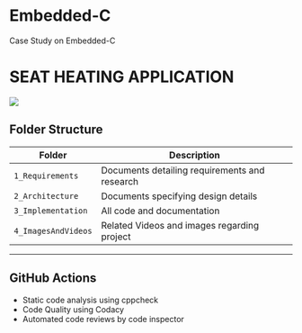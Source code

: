 # Embedded-C
Case Study on Embedded-C

# SEAT HEATING APPLICATION #

<img src="https://www.code-inspector.com/project/28769/status/svg">


## Folder Structure
Folder             | Description
-------------------| -----------------------------------------
`1_Requirements`   | Documents detailing requirements and research
`2_Architecture`         | Documents specifying design details
`3_Implementation` | All code and documentation
`4_ImagesAndVideos`| Related Videos and images regarding project
----------------------------------------------------------------------------------------------------------------------------------------------------------------------------
## GitHub Actions
* Static code analysis using cppcheck
* Code Quality using Codacy
* Automated code reviews by code inspector
